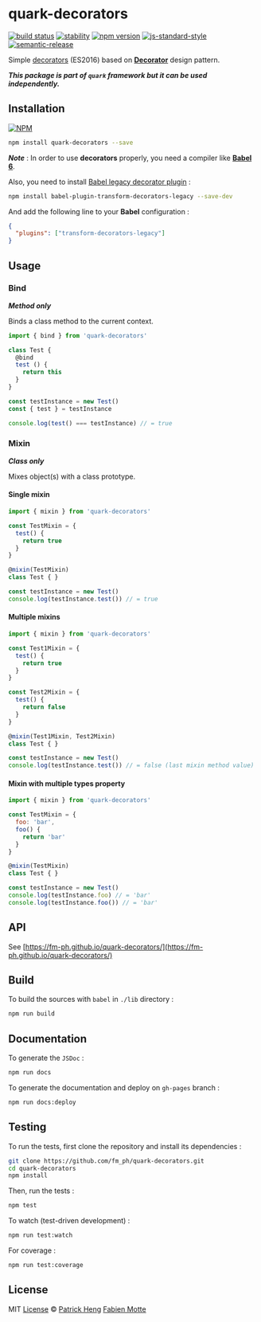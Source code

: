 # quark-decorators

[![build status][travis-image]][travis-url]
[![stability][stability-image]][stability-url]
[![npm version][npm-image]][npm-url]
[![js-standard-style][standard-image]][standard-url]
[![semantic-release][semantic-release-image]][semantic-release-url]

Simple [decorators](https://medium.com/google-developers/exploring-es7-decorators-76ecb65fb841) (ES2016) based on [__Decorator__](https://en.wikipedia.org/wiki/Decorator_pattern) design pattern.

___This package is part of `quark` framework but it can be used independently.___

## Installation

[![NPM](https://nodei.co/npm/quark-decorators.png)](https://www.npmjs.com/package/quark-decorators)

```sh
npm install quark-decorators --save
```

___Note___ : In order to use __decorators__ properly, you need a compiler like [__Babel 6__](https://babeljs.io/).

Also, you need to install [Babel legacy decorator plugin](https://github.com/loganfsmyth/babel-plugin-transform-decorators-legacy) :

```sh
npm install babel-plugin-transform-decorators-legacy --save-dev
```

And add the following line to your __Babel__ configuration :

```json
{
  "plugins": ["transform-decorators-legacy"]
}
```

## Usage

### Bind

___Method only___

Binds a class method to the current context.

```js
import { bind } from 'quark-decorators'

class Test {
  @bind
  test () {
    return this
  }
}

const testInstance = new Test()
const { test } = testInstance

console.log(test() === testInstance) // = true
```

### Mixin

___Class only___

Mixes object(s) with a class prototype.

#### Single mixin

```js
import { mixin } from 'quark-decorators'

const TestMixin = {
  test() {
    return true
  }
}

@mixin(TestMixin)
class Test { }

const testInstance = new Test()
console.log(testInstance.test()) // = true
```

#### Multiple mixins

```js
import { mixin } from 'quark-decorators'

const Test1Mixin = {
  test() {
    return true
  }
}

const Test2Mixin = {
  test() {
    return false
  }
}

@mixin(Test1Mixin, Test2Mixin)
class Test { }

const testInstance = new Test()
console.log(testInstance.test()) // = false (last mixin method value)
```

#### Mixin with multiple types property

```js
import { mixin } from 'quark-decorators'

const TestMixin = {
  foo: 'bar',
  foo() {
    return 'bar'
  }
}

@mixin(TestMixin)
class Test { }

const testInstance = new Test()
console.log(testInstance.foo) // = 'bar'
console.log(testInstance.foo()) // = 'bar'
```

## API

See [https://fm-ph.github.io/quark-decorators/](https://fm-ph.github.io/quark-decorators/)

## Build

To build the sources with `babel` in `./lib` directory :

```sh
npm run build
```

## Documentation

To generate the `JSDoc` :

```sh
npm run docs
```

To generate the documentation and deploy on `gh-pages` branch :

```sh
npm run docs:deploy
```

## Testing

To run the tests, first clone the repository and install its dependencies :

```sh
git clone https://github.com/fm_ph/quark-decorators.git
cd quark-decorators
npm install
```

Then, run the tests :

```sh
npm test
```

To watch (test-driven development) :

```sh
npm run test:watch
```

For coverage :

```sh
npm run test:coverage
```

## License

MIT [License](LICENSE.md) © [Patrick Heng](http://hengpatrick.fr/) [Fabien Motte](http://fabienmotte.com/) 

[travis-image]: https://img.shields.io/travis/fm-ph/quark-decorators/master.svg?style=flat-square
[travis-url]: http://travis-ci.org/fm-ph/quark-decorators
[stability-image]: https://img.shields.io/badge/stability-stable-brightgreen.svg?style=flat-square
[stability-url]: https://nodejs.org/api/documentation.html#documentation_stability_index
[npm-image]: https://img.shields.io/npm/v/quark-decorators.svg?style=flat-square
[npm-url]: https://npmjs.org/package/quark-decorators
[standard-image]: https://img.shields.io/badge/code%20style-standard-brightgreen.svg?style=flat-square
[standard-url]: https://github.com/feross/standard
[semantic-release-image]: https://img.shields.io/badge/%20%20%F0%9F%93%A6%F0%9F%9A%80-semantic--release-e10079.svg?style=flat-square
[semantic-release-url]: https://github.com/semantic-release/semantic-release
